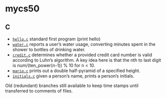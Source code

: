# mycs50

## C
- [`hello.c`](./c/hello.c) standard first program (print hello)
- [`water.c`](./c/water.c) reports a user’s water usage, converting minutes spent in the shower to bottles of drinking water.
- [`credit.c`](./c/credit.c) determines whether a provided credit card number is valid according to Luhn’s algorithm. A key idea here is that the nth to last digit is num/(ten_power(n-1)) % 10 for n < 10.
- [`mario.c`](./c/mario.c) prints out a double half-pyramid of a specified height.
- [`initials.c`](./c/initials.c) given a person’s name, prints a person’s initials.
 
Old (redundant) branches still available to keep time stamps until transferred to comments of files.
